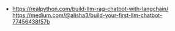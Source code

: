 - https://realpython.com/build-llm-rag-chatbot-with-langchain/
https://medium.com/@alisha3/build-your-first-llm-chatbot-77456438f57b
